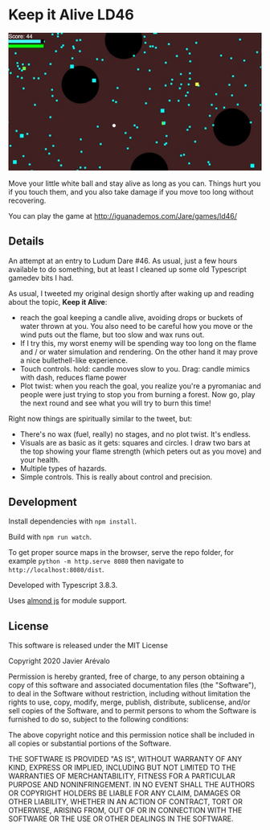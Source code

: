 # Keep it Alive LD46

![alt text](cover.jpg)

Move your little white ball and stay alive as long as you can. Things hurt you
if you touch them, and you also take damage if you move too long without recovering.

You can play the game at http://iguanademos.com/Jare/games/ld46/

## Details

An attempt at an entry to Ludum Dare #46. As usual, just a few hours
available to do something, but at least I cleaned up some old Typescript
gamedev bits I had.

As usual, I tweeted my original design shortly after waking up and reading about the topic, **Keep it Alive**:

- reach the goal keeping a candle alive, avoiding drops or buckets of water thrown at you.
You also need to be careful how you move or the wind puts out the flame, but too slow and wax runs out.
- If I try this, my worst enemy will be spending way too long on the flame and / or water simulation
and rendering. On the other hand it may prove a nice bullethell-like experience.
- Touch controls. hold: candle moves slow to you. Drag: candle mimics with dash, reduces flame power
- Plot twist: when you reach the goal, you realize you're a pyromaniac and people were just trying to
stop you from burning a forest. Now go, play the next round and see what you will try to burn this time!

Right now things are spiritually similar to the tweet, but:

- There's no wax (fuel, really) no stages, and no plot twist. It's endless.
- Visuals are as basic as it gets: squares and circles. I draw two bars at the top showing your flame
strength (which peters out as you move) and your health.
- Multiple types of hazards.
- Simple controls. This is really about control and precision.

## Development

Install dependencies with `npm install`.

Build with `npm run watch`.

To get proper source maps in the browser, serve the repo folder, for example
`python -m http.serve 8080` then navigate to `http://localhost:8080/dist`.

Developed with Typescript 3.8.3.

Uses [almond js](https://github.com/requirejs/almond) for module support.

## License

This software is released under the MIT License

Copyright 2020 Javier Arévalo

Permission is hereby granted, free of charge, to any person obtaining a copy of
this software and associated documentation files (the "Software"), to deal in
the Software without restriction, including without limitation the rights to
use, copy, modify, merge, publish, distribute, sublicense, and/or sell copies of
the Software, and to permit persons to whom the Software is furnished to do so,
subject to the following conditions:

The above copyright notice and this permission notice shall be included in all
copies or substantial portions of the Software.

THE SOFTWARE IS PROVIDED "AS IS", WITHOUT WARRANTY OF ANY KIND, EXPRESS OR
IMPLIED, INCLUDING BUT NOT LIMITED TO THE WARRANTIES OF MERCHANTABILITY, FITNESS
FOR A PARTICULAR PURPOSE AND NONINFRINGEMENT. IN NO EVENT SHALL THE AUTHORS OR
COPYRIGHT HOLDERS BE LIABLE FOR ANY CLAIM, DAMAGES OR OTHER LIABILITY, WHETHER
IN AN ACTION OF CONTRACT, TORT OR OTHERWISE, ARISING FROM, OUT OF OR IN
CONNECTION WITH THE SOFTWARE OR THE USE OR OTHER DEALINGS IN THE SOFTWARE.